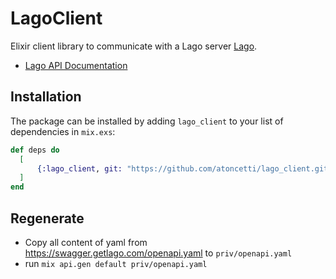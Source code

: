 # LagoClient

Elixir client library to communicate with a Lago server [Lago](https://www.getlago.com/).

- [Lago API Documentation](https://docs.getlago.com/welcome)

## Installation

The package can be installed by adding `lago_client` to your list of dependencies in `mix.exs`:

```elixir
def deps do
  [
      {:lago_client, git: "https://github.com/atoncetti/lago_client.git"}
  ]
end
```

## Regenerate

- Copy all content of yaml from https://swagger.getlago.com/openapi.yaml to `priv/openapi.yaml`
- run `mix api.gen default priv/openapi.yaml`